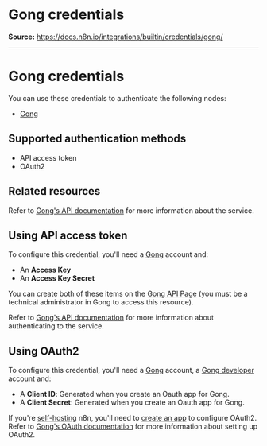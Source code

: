 # Gong credentials

**Source:** https://docs.n8n.io/integrations/builtin/credentials/gong/

---

# Gong credentials

You can use these credentials to authenticate the following nodes:

- [Gong](../../app-nodes/n8n-nodes-base.gong/)

## Supported authentication methods

- API access token
- OAuth2

## Related resources

Refer to [Gong's API documentation](https://gong.app.gong.io/settings/api/documentation) for more information about the service.

## Using API access token

To configure this credential, you'll need a [Gong](https://app.gong.io/welcome/sign-in) account and:

- An **Access Key**
- An **Access Key Secret**

You can create both of these items on the [Gong API Page](https://app.gong.io/company/api) (you must be a technical administrator in Gong to access this resource).

Refer to [Gong's API documentation](https://gong.app.gong.io/settings/api/documentation) for more information about authenticating to the service.

## Using OAuth2

To configure this credential, you'll need a [Gong](https://app.gong.io/welcome/sign-in) account, a [Gong developer](https://gong.partnerfleet.app/application_forms/become-a-gong-technology-partner/partner_applications/new) account and:

- A **Client ID**: Generated when you create an Oauth app for Gong.
- A **Client Secret**: Generated when you create an Oauth app for Gong.

If you're [self-hosting](../../../../hosting/) n8n, you'll need to [create an app](https://help.gong.io/docs/create-an-app-for-gong) to configure OAuth2. Refer to [Gong's OAuth documentation](https://gong.app.gong.io/settings/api/documentation) for more information about setting up OAuth2.
